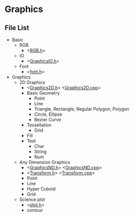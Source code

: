 # Graphics

## File List

* Basic
  * RGB 
    * <[RGB.h](RGB.h)>
  * IO
    * <[GraphicsIO.h](GraphicsIO.h)>
  * Font
    * <[font.h](font.h)>
* Graphics
  * 2D Graphics  
    * <[Graphics2D.h](Graphics2D.h)> <[Graphics2D.cpp](Graphics2D.cpp)>
    * Basic Geometry
      * Point
      * Line
      * Triangle, Rectangle, Regular Polygon, Polygon
      * Circle, Ellipse
      * Bezier Curve
    * Tessellation
      * Grid
    * Fill
    * Text
      * Char
      * String
      * Num
  * Any Dimension Graphics
    * <[GraphicsND.h](GraphicsND.h)> <[GraphicsND.cpp](GraphicsND.cpp)> 
    * <[Transform.h](Transform.h)>  <[Transform.cpp](Transform.cpp)> 
    * Point
    * Line
    * Hyper Cuboid 
    * Grid
  * Science plot
    * <[plot.h](plot.h)>
    * contour
